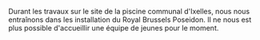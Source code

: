 Durant les travaux sur le site de la piscine communal d'Ixelles, nous nous entraînons dans les installation du Royal Brussels Poseidon.
Il ne nous est plus possible d'accueillir une équipe de jeunes pour le moment.